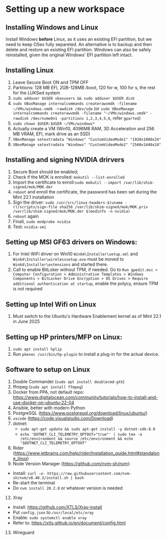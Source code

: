 # Setting up a new workspace
## Installing Windows and Linux
Install Windows **before** Linux, as it uses an existing EFI partition, but we need to keep OSes fully separeted.
An alternative is to backup and then delete and restore an existing EFI partition.
Windows can also be safely reinstalled, given the original Windows' EFI partition left intact.

## Installing Linux
1. Leave Secure Boot ON and TPM OFF
2. Partitions: 128 MB EFI, 2GB-128MB /boot, 120 for w, 100 for s, the rest for the LUKSed system
3. `sudo adduser $USER vboxusers && sudo adduser $USER disk`
4. `sudo VBoxManage internalcommands createrawvmdk -filename ~/VMs/windows.vmdk -rawdisk /dev/sda` (or `sudo VBoxManage internalcommands createrawvmdk -filename "~/VMs/windows.vmdk" -rawdisk /dev/nvme0n1 -partitions 1,2,3,4,5,6`, refer `gparted`)
5. `sudo chown $USER:$USER ~/VMs/windows*`
6.  Actually create a VM (Win10, 4096MB RAM, 3D Acceleration and 256 MB VRAM, EFI, mark drive as an SSD)
7. `VBoxManage setextradata "Windows" "CustomVideoMode1" "1920x1080x24"`
8. `VBoxManage setextradata "Windows" "CustomVideoMode2" "2560x1440x24"`

## Installing and signing NVIDIA drirvers
1. Secure Boot should be enabled;
2. Check if the MOK is enrolled: `mokutil --list-enrolled`
3. Import the certificate to enroll:`sudo mokutil --import /var/lib/shim-signed/mok/MOK.der`
4. `reboot` and enroll the certificate, the password has been set during the Mint 22.1 installation
5. Sign the driver: `sudo /usr/src/linux-headers-$(uname -r)/scripts/sign-file sha256 /var/lib/shim-signed/mok/MOK.priv /var/lib/shim-signed/mok/MOK.der $(modinfo -n nvidia)`
6. `reboot` again
7. Finall, `sudo modprobe nvidia`
8. Test: `nvidia-smi`

## Setting up MSI GF63 drivers on Windows:
1. For Intel WiFi driver on Win10 `Win64\Installer\setup.xml` and `Win64\Installer\wirelesssetup.exe` must be moved to `Win64\Installer\extensions` and started there.
2. Call to enable BitLoker without TPM, if needed. Go to `Run gpedit.msc > Computer Configuration > Administrative Templates > Windows Components > BitLocker Drive Encryption > OS Drives > Require additional authentication at startup`, enable the polycy, ensure TPM is not required

## Setting up Intel Wifi on Linux
1. Must switch to the Ubuntu's Hardware Enablement kernel as of Mint 22.1 in June 2025

## Setting up HP printers/MFP on Linux:
1. `sudo apt install hplip`
2. Run `pkexec /usr/bin/hp-plugin` to install a plug-in for the actual device.

## Software to setup on Linux
1. Double Commander (`sudo apt install doublecmd-gtk`)
2. ffmpeg (`sudo apt install ffmpeg`)
3. Docker from PPA, not default repo: https://www.digitalocean.com/community/tutorials/how-to-install-and-use-docker-on-ubuntu-22-04
4. Ansible, better with modern Python
5. PostgreSQL (https://www.postgresql.org/download/linux/ubuntu/)
6. `vscode` (https://code.visualstudio.com/Download)
7. dotnet:
   * `sudo apt-get update && sudo apt-get install -y dotnet-sdk-8.0`
   * `echo 'DOTNET_CLI_TELEMETRY_OPTOUT="true"' | sudo tee -a /etc/environment && source /etc/environment && echo "$DOTNET_CLI_TELEMETRY_OPTOUT"`
9. Rider (https://www.jetbrains.com/help/rider/Installation_guide.html#standalone_linux)
10. Node Version Manager (https://github.com/nvm-sh/nvm):
  * Install: `curl -o- https://raw.githubusercontent.com/nvm-sh/nvm/v0.40.3/install.sh | bash`
  * Re-start the terminal
  * Do `nvm install 20.2.0` or whatever version is needed
12. Xray
  * Install: https://github.com/XTLS/Xray-install
  * Put `config.json` to `/usr/local/etc/xray`
  * Enable: `sudo systemctl enable xray`
  * Refer to: https://xtls.github.io/en/document/config.html
13. Wireguard
